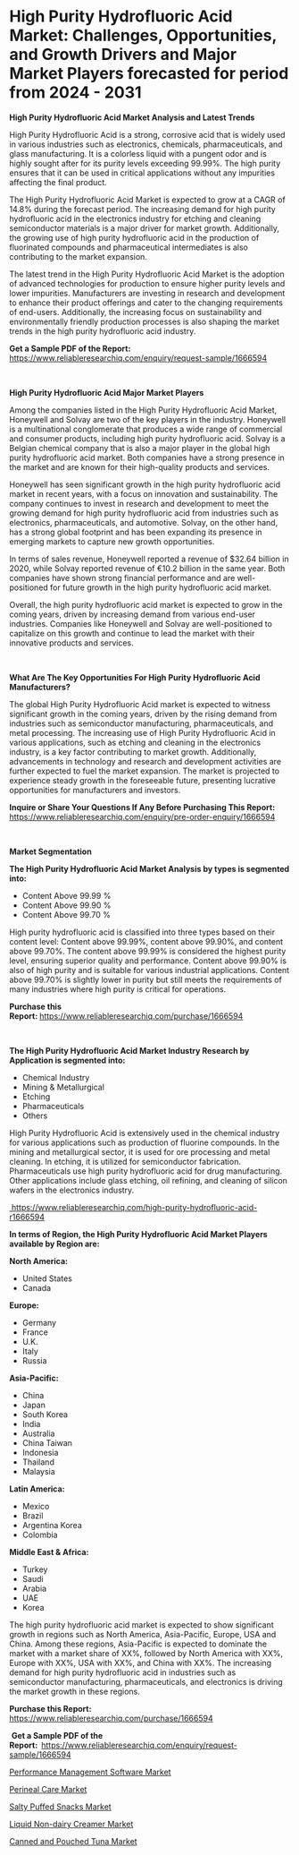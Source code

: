 <p><h1>High Purity Hydrofluoric Acid Market: Challenges, Opportunities, and Growth Drivers and Major Market Players forecasted for period from 2024 - 2031</h1></p><p><strong>High Purity Hydrofluoric Acid Market Analysis and Latest Trends</strong></p>
<p><p>High Purity Hydrofluoric Acid is a strong, corrosive acid that is widely used in various industries such as electronics, chemicals, pharmaceuticals, and glass manufacturing. It is a colorless liquid with a pungent odor and is highly sought after for its purity levels exceeding 99.99%. The high purity ensures that it can be used in critical applications without any impurities affecting the final product.</p><p>The High Purity Hydrofluoric Acid Market is expected to grow at a CAGR of 14.8% during the forecast period. The increasing demand for high purity hydrofluoric acid in the electronics industry for etching and cleaning semiconductor materials is a major driver for market growth. Additionally, the growing use of high purity hydrofluoric acid in the production of fluorinated compounds and pharmaceutical intermediates is also contributing to the market expansion.</p><p>The latest trend in the High Purity Hydrofluoric Acid Market is the adoption of advanced technologies for production to ensure higher purity levels and lower impurities. Manufacturers are investing in research and development to enhance their product offerings and cater to the changing requirements of end-users. Additionally, the increasing focus on sustainability and environmentally friendly production processes is also shaping the market trends in the high purity hydrofluoric acid industry.</p></p>
<p><strong>Get a Sample PDF of the Report:&nbsp;</strong> <a href="https://www.reliableresearchiq.com/enquiry/request-sample/1666594">https://www.reliableresearchiq.com/enquiry/request-sample/1666594</a></p>
<p>&nbsp;</p>
<p><strong>High Purity Hydrofluoric Acid Major Market Players</strong></p>
<p><p>Among the companies listed in the High Purity Hydrofluoric Acid Market, Honeywell and Solvay are two of the key players in the industry. Honeywell is a multinational conglomerate that produces a wide range of commercial and consumer products, including high purity hydrofluoric acid. Solvay is a Belgian chemical company that is also a major player in the global high purity hydrofluoric acid market. Both companies have a strong presence in the market and are known for their high-quality products and services.</p><p>Honeywell has seen significant growth in the high purity hydrofluoric acid market in recent years, with a focus on innovation and sustainability. The company continues to invest in research and development to meet the growing demand for high purity hydrofluoric acid from industries such as electronics, pharmaceuticals, and automotive. Solvay, on the other hand, has a strong global footprint and has been expanding its presence in emerging markets to capture new growth opportunities.</p><p>In terms of sales revenue, Honeywell reported a revenue of $32.64 billion in 2020, while Solvay reported revenue of €10.2 billion in the same year. Both companies have shown strong financial performance and are well-positioned for future growth in the high purity hydrofluoric acid market.</p><p>Overall, the high purity hydrofluoric acid market is expected to grow in the coming years, driven by increasing demand from various end-user industries. Companies like Honeywell and Solvay are well-positioned to capitalize on this growth and continue to lead the market with their innovative products and services.</p></p>
<p>&nbsp;</p>
<p><strong>What Are The Key Opportunities For High Purity Hydrofluoric Acid Manufacturers?</strong></p>
<p><p>The global High Purity Hydrofluoric Acid market is expected to witness significant growth in the coming years, driven by the rising demand from industries such as semiconductor manufacturing, pharmaceuticals, and metal processing. The increasing use of High Purity Hydrofluoric Acid in various applications, such as etching and cleaning in the electronics industry, is a key factor contributing to market growth. Additionally, advancements in technology and research and development activities are further expected to fuel the market expansion. The market is projected to experience steady growth in the foreseeable future, presenting lucrative opportunities for manufacturers and investors.</p></p>
<p><strong>Inquire or Share Your Questions If Any Before Purchasing This Report:</strong> <a href="https://www.reliableresearchiq.com/enquiry/pre-order-enquiry/1666594">https://www.reliableresearchiq.com/enquiry/pre-order-enquiry/1666594</a></p>
<p>&nbsp;</p>
<p><strong>Market Segmentation</strong></p>
<p><strong>The High Purity Hydrofluoric Acid Market Analysis by types is segmented into:</strong></p>
<p><ul><li>Content Above 99.99 %</li><li>Content Above 99.90 %</li><li>Content Above 99.70 %</li></ul></p>
<p><p>High purity hydrofluoric acid is classified into three types based on their content level: Content above 99.99%, content above 99.90%, and content above 99.70%. The content above 99.99% is considered the highest purity level, ensuring superior quality and performance. Content above 99.90% is also of high purity and is suitable for various industrial applications. Content above 99.70% is slightly lower in purity but still meets the requirements of many industries where high purity is critical for operations.</p></p>
<p><strong>Purchase this Report:&nbsp;</strong><a href="https://www.reliableresearchiq.com/purchase/1666594">https://www.reliableresearchiq.com/purchase/1666594</a></p>
<p>&nbsp;</p>
<p><strong>The High Purity Hydrofluoric Acid Market Industry Research by Application is segmented into:</strong></p>
<p><ul><li>Chemical Industry</li><li>Mining & Metallurgical</li><li>Etching</li><li>Pharmaceuticals</li><li>Others</li></ul></p>
<p><p>High Purity Hydrofluoric Acid is extensively used in the chemical industry for various applications such as production of fluorine compounds. In the mining and metallurgical sector, it is used for ore processing and metal cleaning. In etching, it is utilized for semiconductor fabrication. Pharmaceuticals use high purity hydrofluoric acid for drug manufacturing. Other applications include glass etching, oil refining, and cleaning of silicon wafers in the electronics industry.</p></p>
<p><a href="https://www.reliableresearchiq.com/high-purity-hydrofluoric-acid-r1666594">&nbsp;https://www.reliableresearchiq.com/high-purity-hydrofluoric-acid-r1666594</a></p>
<p><strong>In terms of Region, the High Purity Hydrofluoric Acid Market Players available by Region are:</strong></p>
<p>
    <p> <strong> North America: </strong>
        <ul>
            <li>United States</li>
            <li>Canada</li>
        </ul>
        </p> 
    <p> <strong> Europe: </strong>
        <ul>
            <li>Germany</li>
            <li>France</li>
            <li>U.K.</li>
            <li>Italy</li>
            <li>Russia</li>
        </ul>
        </p> 
    <p> <strong> Asia-Pacific: </strong>
        <ul>
            <li>China</li>
            <li>Japan</li>
            <li>South Korea</li>
            <li>India</li>
            <li>Australia</li>
            <li>China Taiwan</li>
            <li>Indonesia</li>
            <li>Thailand</li>
            <li>Malaysia</li>
        </ul>
        </p> 
    <p> <strong> Latin America: </strong>
        <ul>
            <li>Mexico</li>
            <li>Brazil</li>
            <li>Argentina Korea</li>
            <li>Colombia</li>
        </ul>
        </p> 
    <p> <strong> Middle East & Africa: </strong>
        <ul>
            <li>Turkey</li>
            <li>Saudi</li>
            <li>Arabia</li>
            <li>UAE</li>
            <li>Korea</li>
        </ul>
    </p>
    </p>
<p><p>The high purity hydrofluoric acid market is expected to show significant growth in regions such as North America, Asia-Pacific, Europe, USA and China. Among these regions, Asia-Pacific is expected to dominate the market with a market share of XX%, followed by North America with XX%, Europe with XX%, USA with XX%, and China with XX%. The increasing demand for high purity hydrofluoric acid in industries such as semiconductor manufacturing, pharmaceuticals, and electronics is driving the market growth in these regions.</p></p>
<p><strong>Purchase this Report: </strong><a href="https://www.reliableresearchiq.com/purchase/1666594">https://www.reliableresearchiq.com/purchase/1666594</a></p>
<p>&nbsp;<strong>Get a Sample PDF of the Report:&nbsp;&nbsp;</strong><a href="https://www.reliableresearchiq.com/enquiry/request-sample/1666594">https://www.reliableresearchiq.com/enquiry/request-sample/1666594</a></p>
<p><strong></strong></p>
<p><p><a href="https://github.com/jadenRaynor/Market-Research-Report-List-1/blob/main/performance-management-software-market.md">Performance Management Software Market</a></p><p><a href="https://github.com/ranaacryptoaddmin/Market-Research-Report-List-1/blob/main/perineal-care-market.md">Perineal Care Market</a></p><p><a href="https://medium.com/@anggimontokjleb_6541/salty-puffed-snacks-market-size-share-analysis-growth-trends-forecast-2024-2031-5c901a52a41f">Salty Puffed Snacks Market</a></p><p><a href="https://medium.com/@sartikariska52/global-liquid-non-dairy-creamer-market-is-projected-to-grow-at-a-cagr-of-9-5-e5eddf11623d">Liquid Non-dairy Creamer Market</a></p><p><a href="https://medium.com/@madw10245644/canned-and-pouched-tuna-market-trends-a-detailed-study-of-its-market-segmentation-and-analyzing-c27a919e1926">Canned and Pouched Tuna Market</a></p></p>
